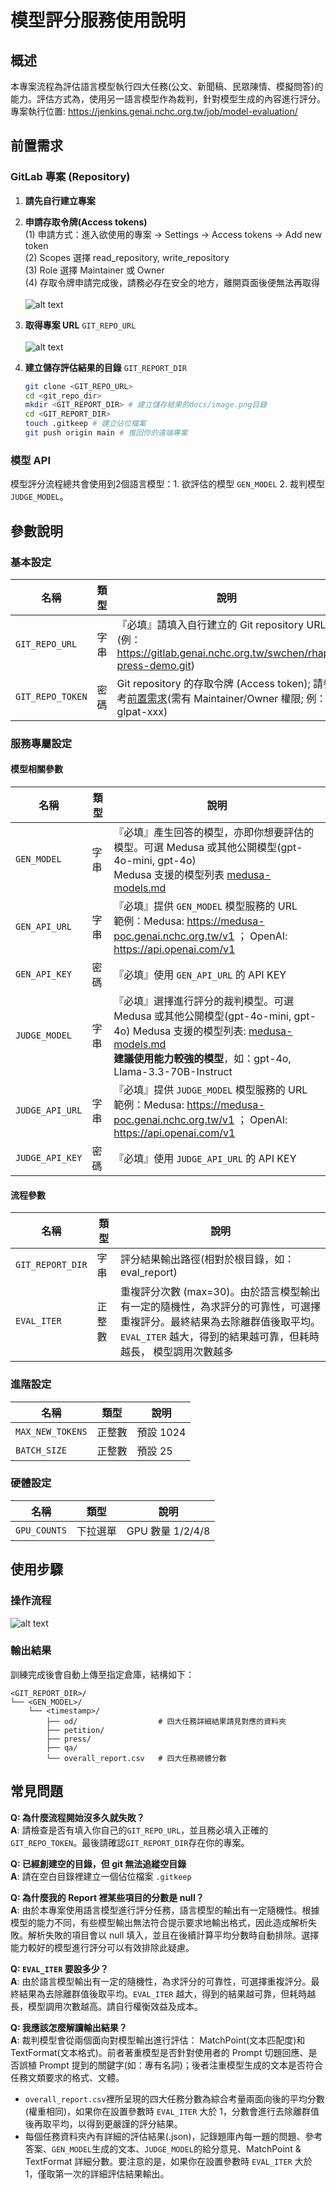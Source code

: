 # 模型評分服務使用說明

## 概述

本專案流程為評估語言模型執行四大任務(公文、新聞稿、民眾陳情、模擬問答)的能力。評估方式為，使用另一語言模型作為裁判，針對模型生成的內容進行評分。專案執行位置: https://jenkins.genai.nchc.org.tw/job/model-evaluation/

## 前置需求

### GitLab 專案 (Repository)

1. **請先自行建立專案**
2. **申請存取令牌(Access tokens)**<br>
  (1) 申請方式：進入欲使用的專案 -> Settings -> Access tokens -> Add new token<br>
  (2) Scopes 選擇 read_repository, write_repository<br>
  (3) Role 選擇 Maintainer 或 Owner<br>
  (4) 存取令牌申請完成後，請務必存在安全的地方，離開頁面後便無法再取得<br><br>
    ![alt text](https://gitlab.genai.nchc.org.tw/docs/rhap-press/model-evaluation/-/raw/main/docs/image.png)
3. **取得專案 URL** `GIT_REPO_URL`<br><br>
    ![alt text](https://gitlab.genai.nchc.org.tw/docs/rhap-press/model-evaluation/-/raw/main/docs/repo_url.png)
4. **建立儲存評估結果的目錄** `GIT_REPORT_DIR`
  
    ```bash
    git clone <GIT_REPO_URL>
    cd <git_repo_dir>
    mkdir <GIT_REPORT_DIR> # 建立儲存結果的docs/image.png目錄
    cd <GIT_REPORT_DIR>
    touch .gitkeep # 建立佔位檔案
    git push origin main # 推回你的遠端專案
    ```

### 模型 API
模型評分流程總共會使用到2個語言模型：1. 欲評估的模型 `GEN_MODEL` 2. 裁判模型 `JUDGE_MODEL`。<br>

## 參數說明
### 基本設定

| 名稱  | 類型    | 說明    |
|-------------------|----------------|-------------------------------------------------------|
| `GIT_REPO_URL`      | 字串           | 『必填』請填入自行建立的 Git repository URL (例： https://gitlab.genai.nchc.org.tw/swchen/rhap-press-demo.git) |
| `GIT_REPO_TOKEN`    | 密碼           |  Git repository 的存取令牌 (Access token); 請參考[前置需求](#gitlab-專案-repository)(需有 Maintainer/Owner 權限; 例： glpat-xxx) |


### 服務專屬設定
#### 模型相關參數

| 名稱  | 類型    | 說明    |
|-------------------|----------------|-------------------------------------------------------|
| `GEN_MODEL`         | 字串           |『必填』產生回答的模型，亦即你想要評估的模型。可選 Medusa 或其他公開模型(gpt-4o-mini, gpt-4o)<br>Medusa 支援的模型列表 [medusa-models.md](https://gitlab.genai.nchc.org.tw/swchen/rhap-press-demo/-/blob/main/medusa-models.md)
| `GEN_API_URL`       | 字串           | 『必填』提供 `GEN_MODEL` 模型服務的 URL<br>範例：Medusa: https://medusa-poc.genai.nchc.org.tw/v1 ； OpenAI: https://api.openai.com/v1
| `GEN_API_KEY`       | 密碼           | 『必填』使用 `GEN_API_URL` 的 API KEY |
| `JUDGE_MODEL`       | 字串           | 『必填』選擇進行評分的裁判模型。可選 Medusa 或其他公開模型(gpt-4o-mini, gpt-4o) Medusa 支援的模型列表: [medusa-models.md](https://gitlab.genai.nchc.org.tw/swchen/rhap-press-demo/-/blob/main/medusa-models.md)<br>**建議使用能力較強的模型**，如：gpt-4o, Llama-3.3-70B-Instruct
| `JUDGE_API_URL`    | 字串            | 『必填』提供 `JUDGE_MODEL` 模型服務的 URL<br>範例：Medusa: https://medusa-poc.genai.nchc.org.tw/v1 ； OpenAI: https://api.openai.com/v1
| `JUDGE_API_KEY`    | 密碼            | 『必填』使用 `JUDGE_API_URL` 的 API KEY |

#### 流程參數
| 名稱  | 類型    | 說明    |
|-------------------|----------------|-------------------------------------------------------|
| `GIT_REPORT_DIR`    | 字串           | 評分結果輸出路徑(相對於根目錄，如：eval_report) |
| `EVAL_ITER`         | 正整數         | 重複評分次數 (max=30)。由於語言模型輸出有一定的隨機性，為求評分的可靠性，可選擇重複評分。最終結果為去除離群值後取平均。`EVAL_ITER` 越大，得到的結果越可靠，但耗時越長， 模型調用次數越多        |

### 進階設定
| 名稱  | 類型    | 說明    |
|-------------------|----------------|-------------------------------------------------------|
| `MAX_NEW_TOKENS`    | 正整數         | 預設 1024    |
| `BATCH_SIZE`        | 正整數         | 預設 25      |

### 硬體設定
| 名稱  | 類型    | 說明    |
|-------------------|----------------|-------------------------------------------------------|
| `GPU_COUNTS`        | 下拉選單        | GPU 數量 1/2/4/8


## 使用步驟
### 操作流程
![alt text](https://gitlab.genai.nchc.org.tw/docs/rhap-press/model-evaluation/-/raw/main/docs/overall_flow_chart.png)

### 輸出結果
訓練完成後會自動上傳至指定倉庫，結構如下：
```
<GIT_REPORT_DIR>/
└── <GEN_MODEL>/
    └── <timestamp>/
        ├── od/                  # 四大任務詳細結果請見對應的資料夾
        ├── petition/
        ├── press/
        ├── qa/
        └── overall_report.csv   # 四大任務總體分數 
```

## 常見問題
**Q: 為什麼流程開始沒多久就失敗？**<br>
**A**: 請檢查是否有填入你自己的`GIT_REPO_URL`，並且務必填入正確的`GIT_REPO_TOKEN`。最後請確認`GIT_REPORT_DIR`存在你的專案。<br>

**Q: 已經創建空的目錄，但 git 無法追縱空目錄**<br>
**A**: 請在空白目錄裡建立一個佔位檔案 `.gitkeep`<br>

**Q: 為什麼我的 Report 裡某些項目的分數是 null？**<br>
**A**: 由於本專案使用語言模型進行評分任務，語言模型的輸出有一定隨機性。根據模型的能力不同，有些模型輸出無法符合提示要求地輸出格式，因此造成解析失敗。解析失敗的項目會以 null 填入，並且在後續計算平均分數時自動排除。選擇能力較好的模型進行評分可以有效排除此疑慮。<br>

**Q: `EVAL_ITER` 要設多少？**<br>
**A**: 由於語言模型輸出有一定的隨機性，為求評分的可靠性，可選擇重複評分。最終結果為去除離群值後取平均。`EVAL_ITER` 越大，得到的結果越可靠，但耗時越長，模型調用次數越高。請自行權衡效益及成本。

**Q: 我應該怎麼解讀輸出結果？**<br>
**A**: 裁判模型會從兩個面向對模型輸出進行評估： MatchPoint(文本匹配度)和 TextFormat(文本格式)。前者著重模型是否針對使用者的 Prompt 切題回應、是否誤植 Prompt 提到的關鍵字(如：專有名詞)；後者注重模型生成的文本是否符合任務文類要求的格式、文體。<br>
- `overall_report.csv`裡所呈現的四大任務分數為綜合考量兩面向後的平均分數(權重相同)，如果你在設置參數時 `EVAL_ITER` 大於 1，分數會進行去除離群值後再取平均，以得到更嚴謹的評分結果。
- 每個任務資料夾內有詳細的評估結果(.json)，記錄題庫內每一題的問題、參考答案、`GEN_MODEL`生成的文本、`JUDGE_MODEL`的給分意見、MatchPoint & TextFormat 詳細分數。要注意的是，如果你在設置參數時 `EVAL_ITER` 大於 1，僅取第一次的詳細評估結果輸出。